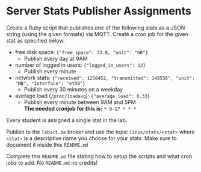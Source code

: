 # Server Stats Publisher Assignments

Create a Ruby script that publishes one of the following stats as a JSON string (using the given formats) via MQTT. Create a cron job for the given stat as specified below.
* free disk space: `{"free_space": 33.8, "unit": "GB"}`
    * Publish every day at 9AM
* number of logged in users: `{"logged_in_users": 12}`
    * Publish every minute
* network stats: `{"received": 1258452, "transmitted": 148558", "unit": "MB", "interface": "eth0"}`
    * Publish every 30 minutes on a weekday
* average load (`/proc/loadavg`): `{"average_load": 0.33}`
    * Publish every minute between 9AM and 5PM  
    **The needed cronjob for this is:**  ``` * 9-17 * * * ```

Every student is assigned a single stat in the lab.

Publish to the `labict.be` broker and use the topic `linux/stats/<stat>` where `<stat>` is a descriptive name you choose for your stats. Make sure to document it inside this `README.md`

Complete this `README.md` file stating how to setup the scripts and what cron jobs to add. No `README.md` no credits!
